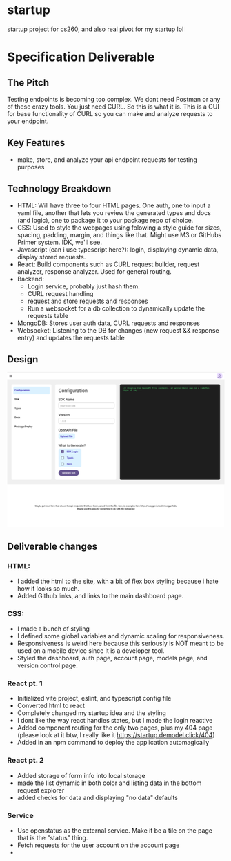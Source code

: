 # startup

startup project for cs260, and also real pivot for my startup lol

# Specification Deliverable

## The Pitch

Testing endpoints is becoming too complex. We dont need Postman or any of these
crazy tools. You just need CURL. So this is what it is. This is a GUI for base
functionality of CURL so you can make and analyze requests to your endpoint.

## Key Features

-   make, store, and analyze your api endpoint requests for testing purposes

## Technology Breakdown

-   HTML: Will have three to four HTML pages. One auth, one to input a yaml
    file, another that lets you review the generated types and docs (and logic),
    one to package it to your package repo of choice.
-   CSS: Used to style the webpages using folowing a style guide for sizes,
    spacing, padding, margin, and things like that. Might use M3 or GitHubs
    Primer system. IDK, we'll see.
-   Javascript (can i use typescript here?): login, displaying dynamic data,
    display stored requests.
-   React: Build components such as CURL request builder, request analyzer,
    response analyzer. Used for general routing.
-   Backend:
    -   Login service, probably just hash them.
    -   CURL request handling
    -   request and store requests and responses
    -   Run a websocket for a db collection to dynamically update the requests
        table
-   MongoDB: Stores user auth data, CURL requests and responses
-   Websocket: Listening to the DB for changes (new request && response entry)
    and updates the requests table

## Design

![mock-design](design/startup_dashboard.png)

## Deliverable changes

### HTML:

-   I added the html to the site, with a bit of flex box styling because i hate
    how it looks so much.
-   Added Github links, and links to the main dashboard page.

### CSS:

-   I made a bunch of styling
-   I defined some global variables and dynamic scaling for responsiveness.
-   Responsiveness is weird here because this seriously is NOT meant to be used
    on a mobile device since it is a developer tool.
-   Styled the dashboard, auth page, account page, models page, and version
    control page.

### React pt. 1

-   Initialized vite project, eslint, and typescript config file
-   Converted html to react
-   Completely changed my startup idea and the styling
-   I dont like the way react handles states, but I made the login reactive
-   Added component routing for the only two pages, plus my 404 page (please
    look at it btw, I really like it https://startup.demodel.click/404)
-   Added in an npm command to deploy the application automagically

### React pt. 2

-   Added storage of form info into local storage
-   made the list dynamic in both color and listing data in the bottom request
    explorer
-   added checks for data and displaying "no data" defaults

### Service

-   Use openstatus as the external service. Make it be a tile on the page that
    is the "status" thing.
-   Fetch requests for the user account on the account page
-   
